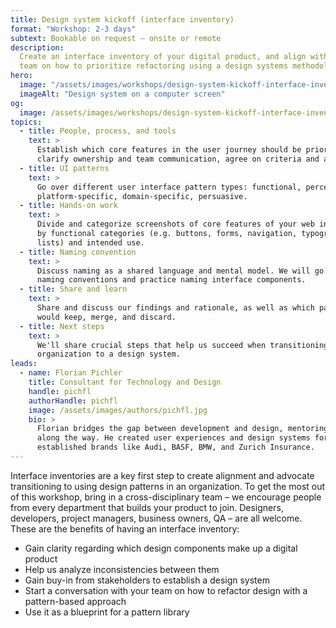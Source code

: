 ```yaml
---
title: Design system kickoff (interface inventory)
format: "Workshop: 2-3 days"
subtext: Bookable on request – onsite or remote
description:
  Create an interface inventory of your digital product, and align with your
  team on how to prioritize refactoring using a design systems methodology.
hero:
  image: "/assets/images/workshops/design-system-kickoff-interface-inventory/design-system-kickoff-interface-inventory-hero.jpg"
  imageAlt: "Design system on a computer screen"
og:
  image: /assets/images/workshops/design-system-kickoff-interface-inventory/og-image.jpg
topics:
  - title: People, process, and tools
    text: >
      Establish which core features in the user journey should be prioritized,
      clarify ownership and team communication, agree on criteria and a toolset.
  - title: UI patterns
    text: >
      Go over different user interface pattern types: functional, perceptual,
      platform-specific, domain-specific, persuasive.
  - title: Hands-on work
    text: >
      Divide and categorize screenshots of core features of your web interface
      by functional categories (e.g. buttons, forms, navigation, typography,
      lists) and intended use.
  - title: Naming convention
    text: >
      Discuss naming as a shared language and mental model. We will go over
      naming conventions and practice naming interface components.
  - title: Share and learn
    text: >
      Share and discuss our findings and rationale, as well as which patterns we
      would keep, merge, and discard.
  - title: Next steps
    text: >
      We'll share crucial steps that help us succeed when transitioning an
      organization to a design system.
leads:
  - name: Florian Pichler
    title: Consultant for Technology and Design
    handle: pichfl
    authorHandle: pichfl
    image: /assets/images/authors/pichfl.jpg
    bio: >
      Florian bridges the gap between development and design, mentoring clients
      along the way. He created user experiences and design systems for
      established brands like Audi, BASF, BMW, and Zurich Insurance.
---
```


Interface inventories are a key first step to create alignment and advocate
transitioning to using design patterns in an organization. To get the most out
of this workshop, bring in a cross-disciplinary team – we encourage people from
every department that builds your product to join. Designers, developers,
project managers, business owners, QA – are all welcome. These are the benefits
of having an interface inventory:

- Gain clarity regarding which design components make up a digital product
- Help us analyze inconsistencies between them
- Gain buy-in from stakeholders to establish a design system
- Start a conversation with your team on how to refactor design with a
  pattern-based approach
- Use it as a blueprint for a pattern library

<!--break-->
